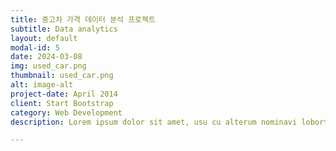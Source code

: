 ```yaml
---
title: 중고차 가격 데이터 분석 프로젝트
subtitle: Data analytics
layout: default
modal-id: 5
date: 2024-03-08
img: used_car.png
thumbnail: used_car.png
alt: image-alt
project-date: April 2014
client: Start Bootstrap
category: Web Development
description: Lorem ipsum dolor sit amet, usu cu alterum nominavi lobortis. At duo novum diceret. Tantas apeirian vix et, usu sanctus postulant inciderint ut, populo diceret necessitatibus in vim. Cu eum dicam feugiat noluisse.

---
```

